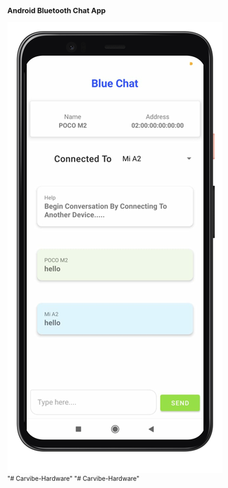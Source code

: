 ### Android Bluetooth Chat App

![sample-image](/images/blue-chat-app.png)"# Carvibe-Hardware" 
"# Carvibe-Hardware" 
